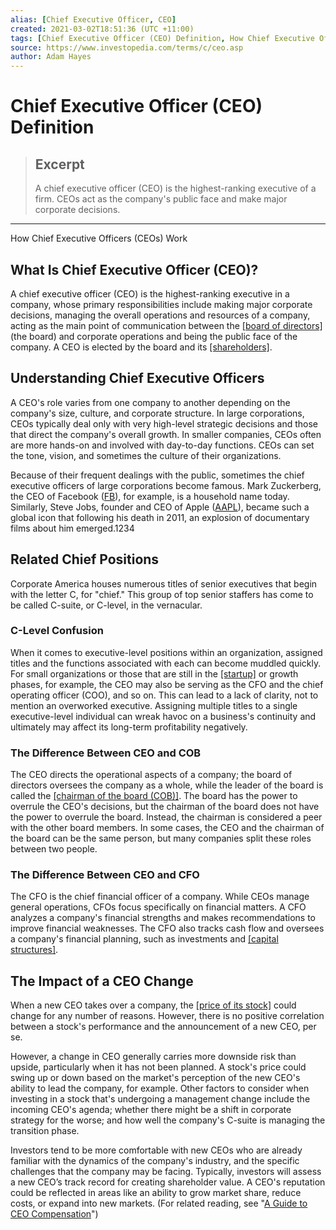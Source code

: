 ```yaml
---
alias: [Chief Executive Officer, CEO]
created: 2021-03-02T18:51:36 (UTC +11:00)
tags: [Chief Executive Officer (CEO) Definition, How Chief Executive Officers (CEOs) Work]
source: https://www.investopedia.com/terms/c/ceo.asp
author: Adam Hayes
---
```


# Chief Executive Officer (CEO) Definition

> ## Excerpt
> A chief executive officer (CEO) is the highest-ranking executive of a firm. CEOs act as the company's public face and make major corporate decisions.

---

How Chief Executive Officers (CEOs) Work
## What Is Chief Executive Officer (CEO)?

A chief executive officer (CEO) is the highest-ranking executive in a company, whose primary responsibilities include making major corporate decisions, managing the overall operations and resources of a company, acting as the main point of communication between the [[board of directors]](https://www.investopedia.com/terms/b/boardofdirectors.asp) (the board) and corporate operations and being the public face of the company. A CEO is elected by the board and its [[shareholders]](https://www.investopedia.com/terms/s/shareholder.asp).

## Understanding Chief Executive Officers

A CEO's role varies from one company to another depending on the company's size, culture, and corporate structure. In large corporations, CEOs typically deal only with very high-level strategic decisions and those that direct the company's overall growth. In smaller companies, CEOs often are more hands-on and involved with day-to-day functions. CEOs can set the tone, vision, and sometimes the culture of their organizations.

Because of their frequent dealings with the public, sometimes the chief executive officers of large corporations become famous. Mark Zuckerberg, the CEO of Facebook ([FB](https://www.investopedia.com/markets/quote?tvwidgetsymbol=fb)), for example, is a household name today. Similarly, Steve Jobs, founder and CEO of Apple ([AAPL](https://www.investopedia.com/markets/quote?tvwidgetsymbol=aapl)), became such a global icon that following his death in 2011, an explosion of documentary films about him emerged.1234

## Related Chief Positions

Corporate America houses numerous titles of senior executives that begin with the letter C, for "chief." This group of top senior staffers has come to be called C-suite, or C-level, in the vernacular.

### C-Level Confusion

When it comes to executive-level positions within an organization, assigned titles and the functions associated with each can become muddled quickly. For small organizations or those that are still in the [[startup]](https://www.investopedia.com/terms/s/startup.asp) or growth phases, for example, the CEO may also be serving as the CFO and the chief operating officer (COO), and so on. This can lead to a lack of clarity, not to mention an overworked executive. Assigning multiple titles to a single executive-level individual can wreak havoc on a business's continuity and ultimately may affect its long-term profitability negatively.

### The Difference Between CEO and COB

The CEO directs the operational aspects of a company; the board of directors oversees the company as a whole, while the leader of the board is called the [[chairman of the board (COB)]](https://www.investopedia.com/terms/c/chairman.asp). The board has the power to overrule the CEO's decisions, but the chairman of the board does not have the power to overrule the board. Instead, the chairman is considered a peer with the other board members. In some cases, the CEO and the chairman of the board can be the same person, but many companies split these roles between two people.

### The Difference Between CEO and CFO

The CFO is the chief financial officer of a company. While CEOs manage general operations, CFOs focus specifically on financial matters. A CFO analyzes a company's financial strengths and makes recommendations to improve financial weaknesses. The CFO also tracks cash flow and oversees a company's financial planning, such as investments and [[capital structures]](https://www.investopedia.com/terms/c/capitalstructure.asp).

## The Impact of a CEO Change

When a new CEO takes over a company, the [[price of its stock]](https://www.investopedia.com/articles/stocks/08/stock-prices-fool.asp) could change for any number of reasons. However, there is no positive correlation between a stock's performance and the announcement of a new CEO, per se.

However, a change in CEO generally carries more downside risk than upside, particularly when it has not been planned. A stock's price could swing up or down based on the market's perception of the new CEO's ability to lead the company, for example. Other factors to consider when investing in a stock that's undergoing a management change include the incoming CEO's agenda; whether there might be a shift in corporate strategy for the worse; and how well the company's C-suite is managing the transition phase.

Investors tend to be more comfortable with new CEOs who are already familiar with the dynamics of the company's industry, and the specific challenges that the company may be facing. Typically, investors will assess a new CEO’s track record for creating shareholder value. A CEO's reputation could be reflected in areas like an ability to grow market share, reduce costs, or expand into new markets. (For related reading, see "[A Guide to CEO Compensation](https://www.investopedia.com/managing-wealth/guide-ceo-compensation/)")
